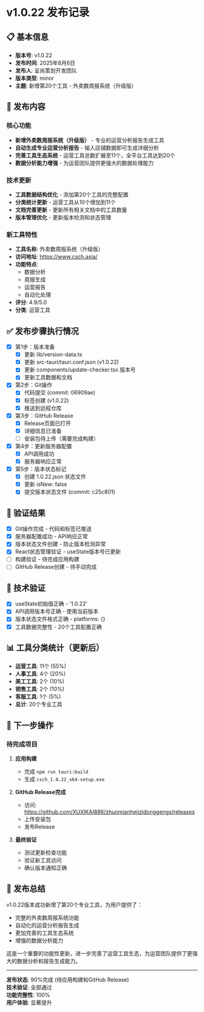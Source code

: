 # v1.0.22 发布记录

## 📋 基本信息
- **版本号**: v1.0.22
- **发布时间**: 2025年8月6日
- **发布人**: 呈尚策划开发团队
- **版本类型**: minor
- **主题**: 新增第20个工具 - 外卖数周报系统（升级版）

## 🎯 发布内容

### 核心功能
- **新增外卖数周报系统（升级版）** - 专业的运营分析报告生成工具
- **自动生成专业运营分析报告** - 输入店铺数据即可生成详细分析
- **完善工具生态系统** - 运营工具总数扩展至11个，全平台工具达到20个
- **数据分析能力增强** - 为运营团队提供更强大的数据处理能力

### 技术更新
- **工具数据结构优化** - 添加第20个工具的完整配置
- **分类统计更新** - 运营工具从10个增加到11个
- **文档完善更新** - 更新所有相关文档中的工具数量
- **版本管理优化** - 更新版本检测和状态管理

### 新工具特性
- **工具名称**: 外卖数周报系统（升级版）
- **访问地址**: https://www.csch.asia/
- **功能特点**: 
  - 数据分析
  - 周报生成
  - 运营报告
  - 自动化处理
- **评分**: 4.9/5.0
- **分类**: 运营工具

## ✅ 发布步骤执行情况
- [x] 第1步：版本准备
  - [x] 更新 lib/version-data.ts
  - [x] 更新 src-tauri/tauri.conf.json (v1.0.22)
  - [x] 更新 components/update-checker.tsx 版本号
  - [x] 更新工具数据和文档
- [x] 第2步：Git操作
  - [x] 代码提交 (commit: 06909ae)
  - [x] 标签创建 (v1.0.22)
  - [x] 推送到远程仓库
- [x] 第3步：GitHub Release
  - [x] Release页面已打开
  - [x] 详细信息已准备
  - [ ] 安装包待上传（需要完成构建）
- [x] 第4步：更新服务器配置
  - [x] API调用成功
  - [x] 服务器响应正常
- [x] 第5步：版本状态标记
  - [x] 创建 1.0.22.json 状态文件
  - [x] 更新 isNew: false
  - [x] 提交版本状态文件 (commit: c25c801)

## 🧪 验证结果
- [x] Git操作完成 - 代码和标签已推送
- [x] 服务器配置成功 - API响应正常
- [x] 版本状态文件创建 - 防止版本检测异常
- [x] React状态管理验证 - useState版本号已更新
- [ ] 构建验证 - 待完成应用构建
- [ ] GitHub Release创建 - 待手动完成

## 🔧 技术验证
- [x] useState初始值正确 - '1.0.22'
- [x] API调用版本号正确 - 使用当前版本
- [x] 版本状态文件格式正确 - platforms: {}
- [x] 工具数据完整性 - 20个工具配置正确

## 📊 工具分类统计（更新后）
- **运营工具**: 11个 (55%)
- **人事工具**: 4个 (20%)
- **美工工具**: 2个 (10%)
- **销售工具**: 2个 (10%)
- **客服工具**: 1个 (5%)
- **总计**: 20个专业工具

## 📝 下一步操作

### 待完成项目
1. **应用构建**
   - 完成 `npm run tauri:build`
   - 生成 `csch_1.0.22_x64-setup.exe`

2. **GitHub Release完成**
   - 访问: https://github.com/XUXIKAI886/zhuomianhejizidonggengx/releases
   - 上传安装包
   - 发布Release

3. **最终验证**
   - 测试更新检查功能
   - 验证新工具访问
   - 确认版本通知正确

## 🎉 发布总结

v1.0.22版本成功新增了第20个专业工具，为用户提供了：
- 完整的外卖数周报系统功能
- 自动化的运营分析报告生成
- 更加完善的工具生态系统
- 增强的数据分析能力

这是一个重要的功能性更新，进一步完善了运营工具生态，为运营团队提供了更强大的数据分析和报告生成能力。

---

**发布状态**: 90%完成 (待应用构建和GitHub Release)  
**技术验证**: 全部通过  
**功能完整性**: 100%  
**用户体验**: 显著提升
